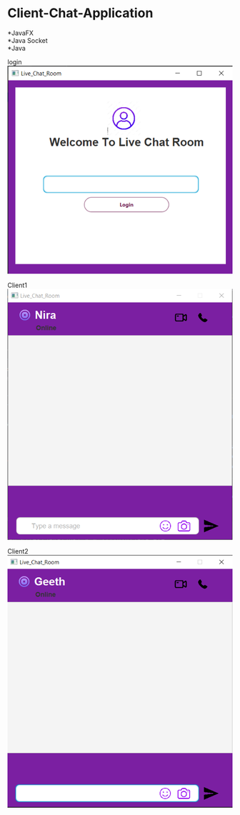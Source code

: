 # Client-Chat-Application

*JavaFX<br>
*Java Socket<br>
*Java<br>


login
![screenshot](src/assets/project/logn.png)

Client1
![screenshot](src/assets/project/client1.png)

Client2
![screenshot](src/assets/project/client2.png)